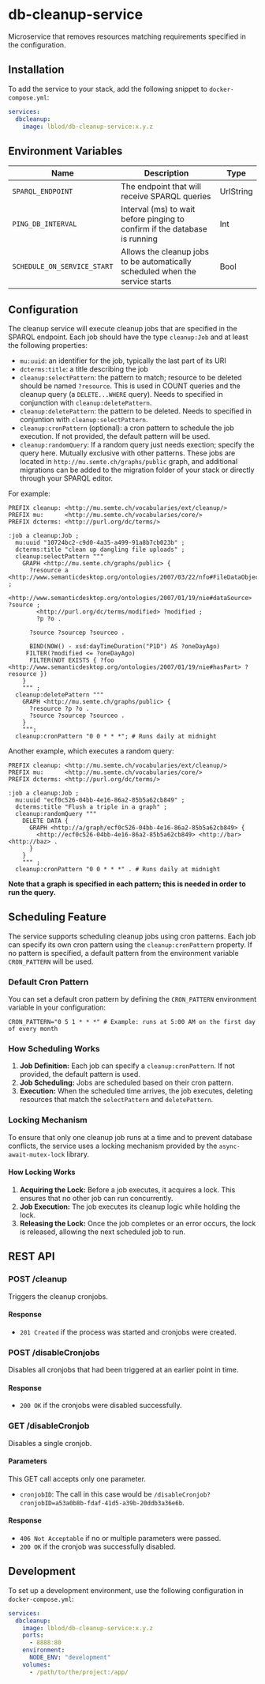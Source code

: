 # db-cleanup-service

Microservice that removes resources matching requirements specified in the configuration.

## Installation

To add the service to your stack, add the following snippet to `docker-compose.yml`:

```yaml
services:
  dbcleanup:
    image: lblod/db-cleanup-service:x.y.z
```

## Environment Variables

| Name                        | Description                                                                   | Type      |
| --------------------------- | ----------------------------------------------------------------------------- | ---------
| `SPARQL_ENDPOINT`           | The endpoint that will receive SPARQL queries                                 | UrlString |
| `PING_DB_INTERVAL`          | Interval (ms) to wait before pinging to confirm if the database is running    | Int       |
| `SCHEDULE_ON_SERVICE_START` | Allows the cleanup jobs to be automatically scheduled when the service starts | Bool      |

## Configuration

The cleanup service will execute cleanup jobs that are specified in the SPARQL endpoint. Each job should have the type `cleanup:Job` and at least the following properties:
- `mu:uuid`: an identifier for the job, typically the last part of its URI
- `dcterms:title`: a title describing the job
- `cleanup:selectPattern`: the pattern to match; resource to be deleted should be named `?resource`. This is used in COUNT queries and the cleanup query (a `DELETE...WHERE` query). Needs to specified in conjunction with `cleanup:deletePattern`.
- `cleanup:deletePattern`: the pattern to be deleted. Needs to specified in conjuntion with `cleanup:selectPattern`.
- `cleanup:cronPattern` (optional): a cron pattern to schedule the job execution. If not provided, the default pattern will be used.
- `cleanup:randomQuery`: If a random query just needs exection; specify the query here. Mutually exclusive with other patterns.
These jobs are located in `http://mu.semte.ch/graphs/public` graph, and additional migrations can be added to the migration folder of your stack or directly through your SPARQL editor.

For example:

```sparql
PREFIX cleanup: <http://mu.semte.ch/vocabularies/ext/cleanup/>
PREFIX mu:      <http://mu.semte.ch/vocabularies/core/>
PREFIX dcterms: <http://purl.org/dc/terms/>

:job a cleanup:Job ;
  mu:uuid "10724bc2-c9d0-4a35-a499-91a8b7cb023b" ;
  dcterms:title "clean up dangling file uploads" ;
  cleanup:selectPattern """
    GRAPH <http://mu.semte.ch/graphs/public> {
      ?resource a <http://www.semanticdesktop.org/ontologies/2007/03/22/nfo#FileDataObject> ;
        <http://www.semanticdesktop.org/ontologies/2007/01/19/nie#dataSource> ?source ;
        <http://purl.org/dc/terms/modified> ?modified ;
        ?p ?o .

      ?source ?sourcep ?sourceo .

      BIND(NOW() - xsd:dayTimeDuration("P1D") AS ?oneDayAgo)
     FILTER(?modified <= ?oneDayAgo)
      FILTER(NOT EXISTS { ?foo <http://www.semanticdesktop.org/ontologies/2007/01/19/nie#hasPart> ?resource })
    }
    """ ;
  cleanup:deletePattern """
    GRAPH <http://mu.semte.ch/graphs/public> {
      ?resource ?p ?o .
      ?source ?sourcep ?sourceo .
    }
    """;
  cleanup:cronPattern "0 0 * * *"; # Runs daily at midnight
```

Another example, which executes a random query:
```sparql
PREFIX cleanup: <http://mu.semte.ch/vocabularies/ext/cleanup/>
PREFIX mu:      <http://mu.semte.ch/vocabularies/core/>
PREFIX dcterms: <http://purl.org/dc/terms/>

:job a cleanup:Job ;
  mu:uuid "ecf0c526-04bb-4e16-86a2-85b5a62cb849" ;
  dcterms:title "Flush a triple in a graph" ;
  cleanup:randomQuery """
    DELETE DATA {
      GRAPH <http://a/graph/ecf0c526-04bb-4e16-86a2-85b5a62cb849> {
        <http://ecf0c526-04bb-4e16-86a2-85b5a62cb849> <http://bar> <http://baz> .
      }
    }
    """ ;
  cleanup:cronPattern "0 0 * * *" . # Runs daily at midnight
```

**Note that a graph is specified in each pattern; this is needed in order to run the query.**

## Scheduling Feature

The service supports scheduling cleanup jobs using cron patterns. Each job can specify its own cron pattern using the `cleanup:cronPattern` property. If no pattern is specified, a default pattern from the environment variable `CRON_PATTERN` will be used.

### Default Cron Pattern

You can set a default cron pattern by defining the `CRON_PATTERN` environment variable in your configuration:

```env
CRON_PATTERN="0 5 1 * * *" # Example: runs at 5:00 AM on the first day of every month
```

### How Scheduling Works

1. **Job Definition:** Each job can specify a `cleanup:cronPattern`. If not provided, the default pattern is used.
2. **Job Scheduling:** Jobs are scheduled based on their cron pattern.
3. **Execution:** When the scheduled time arrives, the job executes, deleting resources that match the `selectPattern` and `deletePattern`.

### Locking Mechanism

To ensure that only one cleanup job runs at a time and to prevent database conflicts, the service uses a locking mechanism provided by the `async-await-mutex-lock` library.

#### How Locking Works

1. **Acquiring the Lock:** Before a job executes, it acquires a lock. This ensures that no other job can run concurrently.
2. **Job Execution:** The job executes its cleanup logic while holding the lock.
3. **Releasing the Lock:** Once the job completes or an error occurs, the lock is released, allowing the next scheduled job to run.

## REST API

### POST /cleanup

Triggers the cleanup cronjobs.

#### Response

- `201 Created` if the process was started and cronjobs were created.

### POST /disableCronjobs

Disables all cronjobs that had been triggered at an earlier point in time.

#### Response

- `200 OK` if the cronjobs were disabled successfully.

### GET /disableCronjob

Disables a single cronjob.

#### Parameters

This GET call accepts only one parameter.

- `cronjobID`: The call in this case would be `/disableCronjob?cronjobID=a53a0b8b-fdaf-41d5-a39b-20ddb3a36e6b`.

#### Response

- `406 Not Acceptable` if no or multiple parameters were passed.
- `200 OK` if the cronjob was successfully disabled.

## Development

To set up a development environment, use the following configuration in `docker-compose.yml`:

```yaml
services:
  dbcleanup:
    image: lblod/db-cleanup-service:x.y.z
    ports:
      - 8888:80
    environment:
      NODE_ENV: "development"
    volumes:
      - /path/to/the/project:/app/
```
